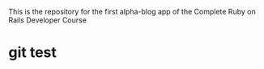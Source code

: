 This is the repository for the first alpha-blog app of the Complete Ruby on Rails Developer Course

# git test
